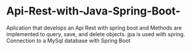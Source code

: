 # Api-Rest-with-Java-Spring-Boot-
Aplication that develops an Api Rest with spring boot and Methods are implemented to query, save, and delete objects. jpa is used with spring. Connection to a MySql database with Spring Boot
